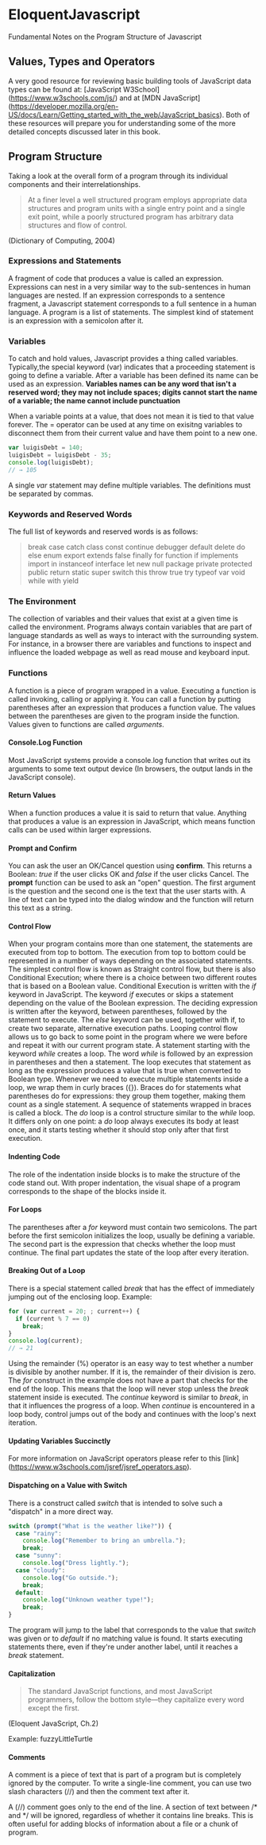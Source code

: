 # EloquentJavascript
Fundamental Notes on the Program Structure of Javascript

## Values, Types and Operators
A very good resource for reviewing basic building tools of JavaScript data types can be found at: [JavaScript W3School] (https://www.w3schools.com/js/) and at [MDN JavaScript] (https://developer.mozilla.org/en-US/docs/Learn/Getting_started_with_the_web/JavaScript_basics). Both of these resources will prepare you for understanding some of the more detailed concepts discussed later in this book. 

## Program Structure 
Taking a look at the overall form of a program through its individual components and their interrelationships. 

> At a finer level a well structured program employs appropriate data structures and program units with a single entry point and a single exit point, while a poorly structured program has arbitrary data structures and flow of control.

(Dictionary of Computing, 2004)

### Expressions and Statements 
A fragment of code that produces a value is called an expression. Expressions can nest in a very similar way to the sub-sentences in human languages are nested. If an expression corresponds to a sentence fragment, a Javascript statement corresponds to a full sentence in a human language. A program is a list of statements. The simplest kind of statement is an expression with a semicolon after it. 

### Variables
To catch and hold values, Javascript provides a thing called variables. Typically,the special keyword (var) indicates that a proceeding statement is going to define a variable. After a variable has been defined its name can be used as an expression. **Variables names can be any word that isn't a reserved word; they may not include spaces; digits cannot start the name of a variable; the name cannot include punctuation** 

When a variable points at a value, that does not mean it is tied to that value forever. The = operator can be used at any time on exisitng variables to disconnect them from their current value and have them point to a new one. 

```javascript 
var luigisDebt = 140;
luigisDebt = luigisDebt - 35;
console.log(luigisDebt);
// → 105
```
A single *var* statement may define multiple variables. The definitions must be separated by commas. 

### Keywords and Reserved Words 
The full list of keywords and reserved words is as follows: 

> break case catch class const continue debugger default delete do else enum export extends false finally for function if implements import in instanceof interface let new null package private protected public return static super switch this throw true try typeof var void while with yield

### The Environment 
The collection of variables and their values that exist at a given time is called the environment. Programs always contain variables that are part of language standards as well as ways to interact with the surrounding system. For instance, in a browser there are variables and functions to inspect and influence the loaded webpage as well as read mouse and keyboard input. 

### Functions 
A function is a piece of program wrapped in a value. Executing a function is called invoking, calling or applying it. You can call a function by putting parentheses after an expression that produces a function value. The values between the parentheses are given to the program inside the function. Values given to functions are called *arguments*. 

#### Console.Log Function 
Most JavaScript systems provide a console.log function that writes out its arguments to some text output device (In browsers, the output lands in the JavaScript console). 

#### Return Values 
When a function produces a value it is said to return that value. Anything that produces a value is an expression in JavaScript, which means function calls can be used within larger expressions. 

#### Prompt and Confirm 
You can ask the user an OK/Cancel question using **confirm**. This returns a Boolean: *true* if the user clicks OK and *false* if the user clicks Cancel. The **prompt** function can be used to ask an "open" question. The first argument is the question and the second one is the text that the user starts with. A line of text can be typed into the dialog window and the function will return this text as a string. 

#### Control Flow
When your program contains more than one statement, the statements are executed from top to bottom. The execution from top to bottom could be represented in a number of ways depending on the associated statements. The simplest control flow is known as Straight control flow, but there is also Conditional Execution; where there is a choice between two different routes that is based on a Boolean value. Conditional Execution is written with the *if* keyword in JavaScript. The keyword *if* executes or skips a statement depending on the value of the Boolean expression. The deciding expression is written after the keyword, between parentheses, followed by the statement to execute. The *else* keyword can be used, together with if, to create two separate, alternative execution paths. Looping control flow allows us to go back to some point in the program where we were before and repeat it with our current program state. A statement starting with the keyword *while* creates a loop. The word *while* is followed by an expression in parentheses and then a statement. The loop executes that statement as long as the expression produces a value that is true when converted to Boolean type. Whenever we need to execute multiple statements inside a loop, we wrap them in curly braces ({}). Braces do for statements what parentheses do for expressions: they group them together, making them count as a single statement. A sequence of statements wrapped in braces is called a block. The *do* loop is a control structure similar to the *while* loop. It differs only on one point: a *do* loop always executes its body at least once, and it starts testing whether it should stop only after that first execution. 

#### Indenting Code 
The role of the indentation inside blocks is to make the structure of the code stand out. With proper indentation, the visual shape of a program corresponds to the shape of the blocks inside it. 

#### For Loops 
The parentheses after a *for* keyword must contain two semicolons. The part before the first semicolon initializes the loop, usually be defining a variable. The second part is the expression that checks whether the loop must continue. The final part updates the state of the loop after every iteration. 

#### Breaking Out of a Loop 
There is a special statement called *break* that has the effect of immediately jumping out of the enclosing loop. Example: 

```javascript 
for (var current = 20; ; current++) {
  if (current % 7 == 0)
    break;
}
console.log(current);
// → 21
```
Using the remainder (%) operator is an easy way to test whether a number is divisible by another number. If it is, the remainder of their division is zero. The *for* construct in the example does not have a part that checks for the end of the loop. This means that the loop will never stop unless the *break* statement inside is executed. The *continue* keyword is similar to *break*, in that it influences the progress of a loop. When *continue* is encountered in a loop body, control jumps out of the body and continues with the loop's next iteration. 

#### Updating Variables Succinctly
For more information on JavaScript operators please refer to this [link] (https://www.w3schools.com/jsref/jsref_operators.asp). 

#### Dispatching on a Value with Switch 
There is a construct called *switch* that is intended to solve such a "dispatch" in a more direct way. 

```javascript 
switch (prompt("What is the weather like?")) {
  case "rainy":
    console.log("Remember to bring an umbrella.");
    break;
  case "sunny":
    console.log("Dress lightly.");
  case "cloudy":
    console.log("Go outside.");
    break;
  default:
    console.log("Unknown weather type!");
    break;
}
```
The program will jump to the label that corresponds to the value that *switch* was given or to *default* if no matching value is found. It starts executing statements there, even if they're under another label, until it reaches a *break* statement. 

#### Capitalization 
> The standard JavaScript functions, and most JavaScript programmers, follow the bottom style—they capitalize every word except the first. 

(Eloquent JavaScript, Ch.2)

Example: fuzzyLittleTurtle

#### Comments 
A comment is a piece of text that is part of a program but is completely ignored by the computer. To write a single-line comment, you can use two slash characters (//) and then the comment text after it. 

A (//) comment goes only to the end of the line. A section of text between /* and */ will be ignored, regardless of whether it contains line breaks. This is often useful for adding blocks of information about a file or a chunk of program. 